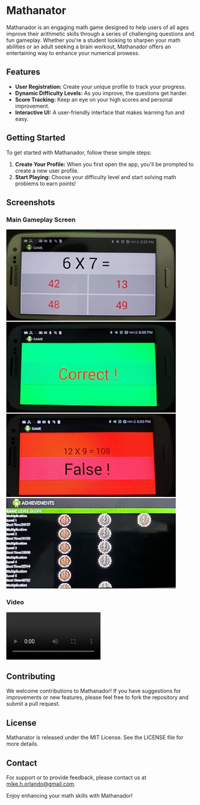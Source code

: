 # Mathanator

Mathanador is an engaging math game designed to help users of all ages improve their arithmetic skills through a series of challenging questions and fun gameplay. Whether you're a student looking to sharpen your math abilities or an adult seeking a brain workout, Mathanador offers an entertaining way to enhance your numerical prowess.

## Features

- **User Registration:** Create your unique profile to track your progress.
- **Dynamic Difficulty Levels:** As you improve, the questions get harder.
- **Score Tracking:** Keep an eye on your high scores and personal improvement.
- **Interactive UI:** A user-friendly interface that makes learning fun and easy.

## Getting Started

To get started with Mathanador, follow these simple steps:

1. **Create Your Profile:** When you first open the app, you'll be prompted to create a new user profile.
2. **Start Playing:** Choose your difficulty level and start solving math problems to earn points!

## Screenshots
### Main Gameplay Screen

![Main Gameplay](images/game_play.jpg)
![Correct](images/correct.jpg)
![False](images/false.jpg)
![Awards](images/award.jpg)

### Video
<video controls width="250">
<source src="images/mathanator_movie.mp4" type="video/mp4" />

</video>

## Contributing

We welcome contributions to Mathanador! If you have suggestions for improvements or new features, please feel free to fork the repository and submit a pull request.

## License

Mathanator is released under the MIT License. See the LICENSE file for more details.

## Contact

For support or to provide feedback, please contact us at mike.h.orlando@gmail.com.

Enjoy enhancing your math skills with Mathanador!
